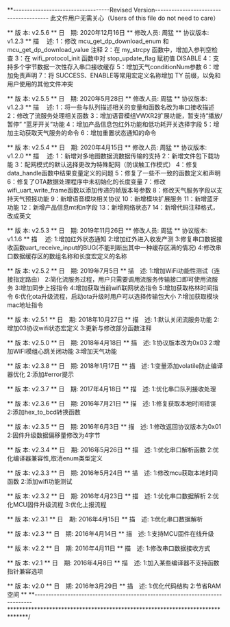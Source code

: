 **-----------------------------------Revised Version---------------------------------------
此文件用户无需关心（Users of this file do not need to care）



** 版  本: v2.5.6
** 日　期: 2020年12月16日
** 修改人员: 周猛
** 协议版本: v1.2.3
** 描　  述: 1：修改 mcu_get_dp_download_enum 和 mcu_get_dp_download_value 注释
			2：在 my_strcpy 函数中，增加入参判空检查
			3：在 wifi_protocol_init 函数中对 stop_update_flag 赋初值 DISABLE
			4：支持多个字节数据一次性存入串口接收缓存
			5：增加天气conditionNum参数
			6：增加免责声明
			7：将 SUCCESS、ENABLE等常用宏定义名称增加 TY 前缀，以免和用户使用的其他文件冲突



** 版  本: v2.5.5
** 日　期: 2020年5月28日
** 修改人员: 周猛
** 协议版本: v1.2.3
** 描　  述: 1：将一些与队列描述相关的变量和函数名改为串口接收描述
			2：修改了流服务处理相关函数
			3：增加语音模组VWXR2扩展功能，暂支持“播放/暂停” “蓝牙开关”功能
			4：增加产品信息包红外功能和低功耗开关选择字段
			5：增加主动获取天气服务的命令
			6：增加重置状态通知的命令



** 版  本: v2.5.4
** 日　期: 2020年4月15日
** 修改人员: 周猛
** 协议版本: v1.2.0
** 描　  述: 1：新增对多地图数据流数据传输的支持
			2：新增文件包下载功能
			3：配网模式的默认选择更改为特殊配网（防误触工作模式）
			4：修复data_handle函数中结果变量定义的问题
			5：修复了一些不一致的函数定义和声明
			6：修复了OTA数据处理程序中未初始化的长度变量
			7：修改wifi_uart_write_frame函数以添加传递的帧版本号参数
			8：修改天气服务字段以支持天气预报功能
			9：新增语音模块相关协议
			10：新增模块扩展服务
			11：新增蓝牙功能
			12：新增产品信息mt和n字段
			13：新增网络状态7
			14：新增代码注释格式，改成英文



** 版  本: v2.5.3 
** 日　期: 2019年11月26日
** 修改人员: 周猛
** 协议版本: v1.1.6
** 描　  述: 1:增加红外状态通知
           2:增加红外进入收发产测
           3:修复串口数据接收函数uart_receive_input的BUG(不能判断出其中一种缓存区满的情况)
           4:修改串口数据缓存区的数组名称和长度宏定义的名称

** 版  本: v2.5.2
** 日　期: 2019年7月5日
** 描　述: 1:增加WiFi功能性测试（连接指定路由）
           2:简化流服务过程，用户只需要调用流服务传输接口即可使用流服务
           3:增加同步上报指令
           4:增加获取当前wifi联网状态指令
           5:增加获取格林时间指令
           6:优化ota升级流程，启动ota升级时用户可以选择传输包大小
           7:增加获取模块mac地址指令

** 版  本: v2.5.1
** 日　期: 2018年10月27日
** 描　述: 1:默认关闭流服务功能
           2:增加03协议wifi状态宏定义
		   3:更新与修改部分函数注释

** 版  本: v2.5.0
** 日　期: 2018年4月18日
** 描　述: 1:协议版本改为0x03
           2:增加WIFI模组心跳关闭功能
           3:增加天气功能

** 版  本: v2.3.8
** 日　期: 2018年1月17日
** 描　述: 1:变量添加volatile防止编译器优化
           2:添加#error提示

** 版  本: v2.3.7
** 日　期: 2017年4月18日
** 描　述: 1:优化串口队列接收处理
		   
** 版  本: v2.3.6
** 日　期: 2016年7月21日
** 描　述: 1:修复获取本地时间错误
           2:添加hex_to_bcd转换函数
		   
** 版  本: v2.3.5
** 日　期: 2016年6月3日
** 描　述: 1:修改返回协议版本为0x01
           2:固件升级数据偏移量修改为4字节

** 版  本: v2.3.4
** 日　期: 2016年5月26日
** 描　述: 1:优化串口解析函数
           2:优化编译器兼容性,取消enum类型定义

** 版  本: v2.3.3
** 日　期: 2016年5月24日
** 描　述: 1:修改mcu获取本地时间函数
           2:添加wifi功能测试

** 版  本: v2.3.2
** 日　期: 2016年4月23日
** 描　述: 1:优化串口数据解析
           2:优化MCU固件升级流程
           3:优化上报流程

** 版  本: v2.3.1
** 日　期: 2016年4月15日
** 描　述: 1:优化串口数据解析

** 版  本: v2.3
** 日　期: 2016年4月14日
** 描　述: 1:支持MCU固件在线升级

** 版  本: v2.2
** 日　期: 2016年4月11日
** 描　述: 1:修改串口数据接收方式

** 版  本: v2.1
** 日　期: 2016年4月8日
** 描　述: 1:加入某些编译器不支持函数指针兼容选项

** 版  本: v2.0
** 日　期: 2016年3月29日
** 描　述: 1:优化代码结构
           2:节省RAM空间
**
**-----------------------------------------------------------------------------
******************************************************************************/